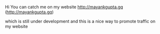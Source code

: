 Hi 
You can catch me on my website
http://mayankgupta.gq (http://mayankgupta.gq)

which is still under development 
and this is a nice way to promote traffic on my website
